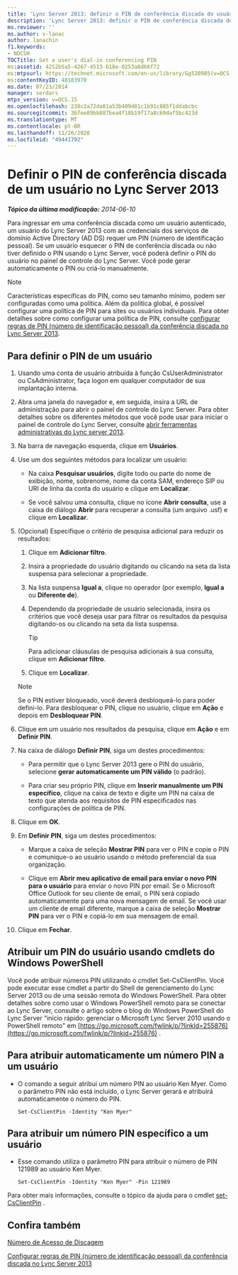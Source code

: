 ```yaml
---
title: 'Lync Server 2013: definir o PIN de conferência discada do usuário'
description: 'Lync Server 2013: definir o PIN de conferência discada do usuário.'
ms.reviewer: ''
ms.author: v-lanac
author: lanachin
f1.keywords:
- NOCSH
TOCTitle: Set a user's dial-in conferencing PIN
ms:assetid: 4252b5a5-4267-4513-b18e-0253a8d66f72
ms:mtpsurl: https://technet.microsoft.com/en-us/library/Gg520985(v=OCS.15)
ms:contentKeyID: 48183970
ms.date: 07/23/2014
manager: serdars
mtps_version: v=OCS.15
ms.openlocfilehash: 238c2a72da81a53b409d81c1b91c885f1ddabcbc
ms.sourcegitcommit: 36fee89bb887bea4f18b19f17a8c69daf5bc423d
ms.translationtype: MT
ms.contentlocale: pt-BR
ms.lasthandoff: 11/26/2020
ms.locfileid: "49441792"
---
```

# <a name="set-a-users-dial-in-conferencing-pin-in-lync-server-2013"></a>Definir o PIN de conferência discada de um usuário no Lync Server 2013

<div data-xmlns="http://www.w3.org/1999/xhtml">

<div class="topic" data-xmlns="http://www.w3.org/1999/xhtml" data-msxsl="urn:schemas-microsoft-com:xslt" data-cs="https://msdn.microsoft.com/">

<div data-asp="https://msdn2.microsoft.com/asp">



</div>

<div id="mainSection">

<div id="mainBody">

<span> </span>

_**Tópico da última modificação:** 2014-06-10_

Para ingressar em uma conferência discada como um usuário autenticado, um usuário do Lync Server 2013 com as credenciais dos serviços de domínio Active Directory (AD DS) requer um PIN (número de identificação pessoal). Se um usuário esquecer o PIN de conferência discada ou não tiver definido o PIN usando o Lync Server, você poderá definir o PIN do usuário no painel de controle do Lync Server. Você pode gerar automaticamente o PIN ou criá-lo manualmente.

<div>


> [!NOTE]  
> Características específicas do PIN, como seu tamanho mínimo, podem ser configuradas como uma política. Além da política global, é possível configurar uma política de PIN para sites ou usuários individuais. Para obter detalhes sobre como configurar uma política de PIN, consulte <A href="lync-server-2013-configure-dial-in-conferencing-personal-identification-number-pin-rules.md">configurar regras de PIN (número de identificação pessoal) da conferência discada no Lync Server 2013</A>.



</div>

<div>

## <a name="to-set-a-users-pin"></a>Para definir o PIN de um usuário

1.  Usando uma conta de usuário atribuída à função CsUserAdministrator ou CsAdministrator, faça logon em qualquer computador de sua implantação interna.

2.  Abra uma janela do navegador e, em seguida, insira a URL de administração para abrir o painel de controle do Lync Server. Para obter detalhes sobre os diferentes métodos que você pode usar para iniciar o painel de controle do Lync Server, consulte [abrir ferramentas administrativas do Lync server 2013](lync-server-2013-open-lync-server-administrative-tools.md).

3.  Na barra de navegação esquerda, clique em **Usuários**.

4.  Use um dos seguintes métodos para localizar um usuário:
    
      - Na caixa **Pesquisar usuários**, digite todo ou parte do nome de exibição, nome, sobrenome, nome da conta SAM, endereço SIP ou URI de linha da conta do usuário e clique em **Localizar**.
    
      - Se você salvou uma consulta, clique no ícone **Abrir consulta**, use a caixa de diálogo **Abrir** para recuperar a consulta (um arquivo .usf) e clique em **Localizar**.

5.  (Opcional) Especifique o critério de pesquisa adicional para reduzir os resultados:
    
    1.  Clique em **Adicionar filtro**.
    
    2.  Insira a propriedade do usuário digitando ou clicando na seta da lista suspensa para selecionar a propriedade.
    
    3.  Na lista suspensa **Igual a**, clique no operador (por exemplo, **Igual a** ou **Diferente de**).
    
    4.  Dependendo da propriedade de usuário selecionada, insira os critérios que você deseja usar para filtrar os resultados da pesquisa digitando-os ou clicando na seta da lista suspensa.
        
        <div>
        

        > [!TIP]  
        > Para adicionar cláusulas de pesquisa adicionais à sua consulta, clique em <STRONG>Adicionar filtro</STRONG>.

        
        </div>
    
    5.  Clique em **Localizar**.
    
    <div>
    

    > [!NOTE]  
    > Se o PIN estiver bloqueado, você deverá desbloqueá-lo para poder defini-lo. Para desbloquear o PIN, clique no usuário, clique em <STRONG>Ação</STRONG> e depois em <STRONG>Desbloquear PIN</STRONG>.

    
    </div>

6.  Clique em um usuário nos resultados da pesquisa, clique em **Ação** e em **Definir PIN**.

7.  Na caixa de diálogo **Definir PIN**, siga um destes procedimentos:
    
      - Para permitir que o Lync Server 2013 gere o PIN do usuário, selecione **gerar automaticamente um PIN válido** (o padrão).
    
      - Para criar seu próprio PIN, clique em **Inserir manualmente um PIN específico**, clique na caixa de texto e digite um PIN na caixa de texto que atenda aos requisitos de PIN especificados nas configurações de política de PIN.

8.  Clique em **OK**.

9.  Em **Definir PIN**, siga um destes procedimentos:
    
      - Marque a caixa de seleção **Mostrar PIN** para ver o PIN e copie o PIN e comunique-o ao usuário usando o método preferencial da sua organização.
    
      - Clique em **Abrir meu aplicativo de email para enviar o novo PIN para o usuário** para enviar o novo PIN por email. Se o Microsoft Office Outlook for seu cliente de email, o PIN será copiado automaticamente para uma nova mensagem de email. Se você usar um cliente de email diferente, marque a caixa de seleção **Mostrar PIN** para ver o PIN e copiá-lo em sua mensagem de email.

10. Clique em **Fechar**.

</div>

<div>

## <a name="assigning-a-user-pin-by-using-windows-powershell-cmdlets"></a>Atribuir um PIN do usuário usando cmdlets do Windows PowerShell

Você pode atribuir números PIN utilizando o cmdlet Set-CsClientPin. Você pode executar esse cmdlet a partir do Shell de gerenciamento do Lync Server 2013 ou de uma sessão remota do Windows PowerShell. Para obter detalhes sobre como usar o Windows PowerShell remoto para se conectar ao Lync Server, consulte o artigo sobre o blog do Windows PowerShell do Lync Server "início rápido: gerenciar o Microsoft Lync Server 2010 usando o PowerShell remoto" em [https://go.microsoft.com/fwlink/p/?linkId=255876](https://go.microsoft.com/fwlink/p/?linkid=255876) .

<div>

## <a name="to-auto-assign-a-pin-number-to-a-user"></a>Para atribuir automaticamente um número PIN a um usuário

  - O comando a seguir atribui um número PIN ao usuário Ken Myer. Como o parâmetro PIN não está incluído, o Lync Server gerará e atribuirá automaticamente o número do PIN.
    
        Set-CsClientPin -Identity "Ken Myer" 

</div>

<div>

## <a name="to-assign-a-specific-pin-number-to-a-user"></a>Para atribuir um número PIN específico a um usuário

  - Esse comando utiliza o parâmetro PIN para atribuir o número de PIN 121989 ao usuário Ken Myer.
    
        Set-CsClientPin -Identity "Ken Myer" -Pin 121989

</div>

Para obter mais informações, consulte o tópico da ajuda para o cmdlet [set-CsClientPin](https://docs.microsoft.com/powershell/module/skype/Set-CsClientPin) .

</div>

<div>

## <a name="see-also"></a>Confira também


[Número de Acesso de Discagem](https://technet.microsoft.com/library/gg133674\(v=ocs.15\))  


[Configurar regras de PIN (número de identificação pessoal) da conferência discada no Lync Server 2013](lync-server-2013-configure-dial-in-conferencing-personal-identification-number-pin-rules.md)  
  

</div>

</div>

<span> </span>

</div>

</div>

</div>

